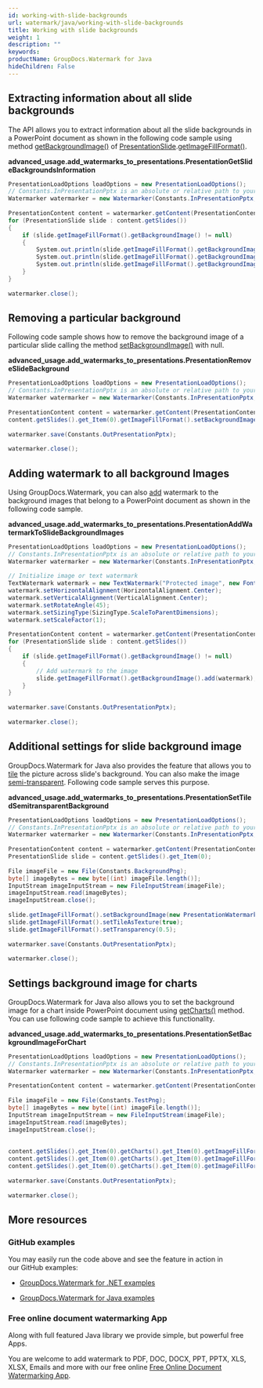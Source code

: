 ```yaml
---
id: working-with-slide-backgrounds
url: watermark/java/working-with-slide-backgrounds
title: Working with slide backgrounds
weight: 1
description: ""
keywords: 
productName: GroupDocs.Watermark for Java
hideChildren: False
---
```

## Extracting information about all slide backgrounds

The API allows you to extract information about all the slide backgrounds in a PowerPoint document as shown in the following code sample using method [getBackgroundImage()](https://apireference.groupdocs.com/watermark/java/com.groupdocs.watermark.contents/PresentationImageFillFormat#getBackgroundImage()) of [PresentationSlide](https://apireference.groupdocs.com/watermark/java/com.groupdocs.watermark.contents/PresentationSlide).[getImageFillFormat()](https://apireference.groupdocs.com/watermark/java/com.groupdocs.watermark.contents/PresentationBaseSlide#getImageFillFormat()).

**advanced\_usage.add\_watermarks\_to\_presentations.PresentationGetSlideBackgroundsInformation**

```csharp
PresentationLoadOptions loadOptions = new PresentationLoadOptions();                                               
// Constants.InPresentationPptx is an absolute or relative path to your document. Ex: "C:\\Docs\\presentation.pptx"
Watermarker watermarker = new Watermarker(Constants.InPresentationPptx, loadOptions);                              
                                                                                                                   
PresentationContent content = watermarker.getContent(PresentationContent.class);                                   
for (PresentationSlide slide : content.getSlides())                                                                
{                                                                                                                  
    if (slide.getImageFillFormat().getBackgroundImage() != null)                                                   
    {                                                                                                              
        System.out.println(slide.getImageFillFormat().getBackgroundImage().getWidth());                            
        System.out.println(slide.getImageFillFormat().getBackgroundImage().getHeight());                           
        System.out.println(slide.getImageFillFormat().getBackgroundImage().getBytes().length);                     
    }                                                                                                              
}                                                                                                                  
                                                                                                                   
watermarker.close();                                                                                               
```

## Removing a particular background

Following code sample shows how to remove the background image of a particular slide calling the method [setBackgroundImage()](https://apireference.groupdocs.com/watermark/java/com.groupdocs.watermark.contents/PresentationImageFillFormat#setBackgroundImage(com.groupdocs.watermark.contents.PresentationWatermarkableImage)) with null.

**advanced\_usage.add\_watermarks\_to\_presentations.PresentationRemoveSlideBackground**

```csharp
PresentationLoadOptions loadOptions = new PresentationLoadOptions();                                               
// Constants.InPresentationPptx is an absolute or relative path to your document. Ex: "C:\\Docs\\presentation.pptx"
Watermarker watermarker = new Watermarker(Constants.InPresentationPptx, loadOptions);                              
                                                                                                                   
PresentationContent content = watermarker.getContent(PresentationContent.class);                                   
content.getSlides().get_Item(0).getImageFillFormat().setBackgroundImage(null);                                     
                                                                                                                   
watermarker.save(Constants.OutPresentationPptx);                                                                   
                                                                                                                   
watermarker.close();                                                                                               
```

## Adding watermark to all background Images

Using GroupDocs.Watermark, you can also [add](https://apireference.groupdocs.com/watermark/java/com.groupdocs.watermark.contents/WatermarkableImage#add(com.groupdocs.watermark.Watermark)) watermark to the background images that belong to a PowerPoint document as shown in the following code sample.

**advanced\_usage.add\_watermarks\_to\_presentations.PresentationAddWatermarkToSlideBackgroundImages**

```csharp
PresentationLoadOptions loadOptions = new PresentationLoadOptions();                                               
// Constants.InPresentationPptx is an absolute or relative path to your document. Ex: "C:\\Docs\\presentation.pptx"
Watermarker watermarker = new Watermarker(Constants.InPresentationPptx, loadOptions);                              
                                                                                                                   
// Initialize image or text watermark                                                                              
TextWatermark watermark = new TextWatermark("Protected image", new Font("Arial", 8));                              
watermark.setHorizontalAlignment(HorizontalAlignment.Center);                                                      
watermark.setVerticalAlignment(VerticalAlignment.Center);                                                          
watermark.setRotateAngle(45);                                                                                      
watermark.setSizingType(SizingType.ScaleToParentDimensions);                                                       
watermark.setScaleFactor(1);                                                                                       
                                                                                                                   
PresentationContent content = watermarker.getContent(PresentationContent.class);                                   
for (PresentationSlide slide : content.getSlides())                                                                
{                                                                                                                  
    if (slide.getImageFillFormat().getBackgroundImage() != null)                                                   
    {                                                                                                              
        // Add watermark to the image                                                                              
        slide.getImageFillFormat().getBackgroundImage().add(watermark);                                            
    }                                                                                                              
}                                                                                                                  
                                                                                                                   
watermarker.save(Constants.OutPresentationPptx);                                                                   
                                                                                                                   
watermarker.close();                                                                                               
```

## Additional settings for slide background image

GroupDocs.Watermark for Java also provides the feature that allows you to [tile](https://apireference.groupdocs.com/watermark/java/com.groupdocs.watermark.contents/PresentationImageFillFormat#setTileAsTexture(boolean)) the picture across slide's background. You can also make the image [semi-transparent](https://apireference.groupdocs.com/watermark/java/com.groupdocs.watermark.contents/PresentationImageFillFormat#setTransparency(double)). Following code sample serves this purpose.

**advanced\_usage.add\_watermarks\_to\_presentations.PresentationSetTiledSemitransparentBackground**

```csharp
PresentationLoadOptions loadOptions = new PresentationLoadOptions();                                               
// Constants.InPresentationPptx is an absolute or relative path to your document. Ex: "C:\\Docs\\presentation.pptx"
Watermarker watermarker = new Watermarker(Constants.InPresentationPptx, loadOptions);                              
                                                                                                                   
PresentationContent content = watermarker.getContent(PresentationContent.class);                                   
PresentationSlide slide = content.getSlides().get_Item(0);                                                         
                                                                                                                   
File imageFile = new File(Constants.BackgroundPng);                                                                
byte[] imageBytes = new byte[(int) imageFile.length()];                                                            
InputStream imageInputStream = new FileInputStream(imageFile);                                                     
imageInputStream.read(imageBytes);                                                                                 
imageInputStream.close();                                                                                           
                                                                                                                   
slide.getImageFillFormat().setBackgroundImage(new PresentationWatermarkableImage(imageBytes));                     
slide.getImageFillFormat().setTileAsTexture(true);                                                                 
slide.getImageFillFormat().setTransparency(0.5);                                                                   
                                                                                                                   
watermarker.save(Constants.OutPresentationPptx);                                                                   
                                                                                                                   
watermarker.close();                                                                                               
```

## Settings background image for charts

GroupDocs.Watermark for Java also allows you to set the background image for a chart inside PowerPoint document using [getCharts()](https://apireference.groupdocs.com/watermark/java/com.groupdocs.watermark.contents/PresentationBaseSlide#getCharts()) method. You can use following code sample to achieve this functionality.

**advanced\_usage.add\_watermarks\_to\_presentations.PresentationSetBackgroundImageForChart**

```csharp
PresentationLoadOptions loadOptions = new PresentationLoadOptions();                                                                             
// Constants.InPresentationPptx is an absolute or relative path to your document. Ex: "C:\\Docs\\presentation.pptx"                              
Watermarker watermarker = new Watermarker(Constants.InPresentationPptx, loadOptions);                                                            
                                                                                                                                                 
PresentationContent content = watermarker.getContent(PresentationContent.class);                                                                 
                                                                                                                                                 
File imageFile = new File(Constants.TestPng);                                                                                                    
byte[] imageBytes = new byte[(int) imageFile.length()];                                                                                          
InputStream imageInputStream = new FileInputStream(imageFile);                                                                                   
imageInputStream.read(imageBytes);                                                                                                               
imageInputStream.close();                                                                                                                         
                                                                                                                                                 
                                                                                                                                                 
content.getSlides().get_Item(0).getCharts().get_Item(0).getImageFillFormat().setBackgroundImage(new PresentationWatermarkableImage(imageBytes)); 
content.getSlides().get_Item(0).getCharts().get_Item(0).getImageFillFormat().setTransparency(0.5);                                               
content.getSlides().get_Item(0).getCharts().get_Item(0).getImageFillFormat().setTileAsTexture(true);                                             
                                                                                                                                                 
watermarker.save(Constants.OutPresentationPptx);                                                                                                 
                                                                                                                                                 
watermarker.close();                                                                                                                             
```

## More resources

### GitHub examples

You may easily run the code above and see the feature in action in our GitHub examples:

*   [GroupDocs.Watermark for .NET examples](https://github.com/groupdocs-watermark/GroupDocs.Watermark-for-.NET)
    
*   [GroupDocs.Watermark for Java examples](https://github.com/groupdocs-watermark/GroupDocs.Watermark-for-Java)
    

### Free online document watermarking App

Along with full featured Java library we provide simple, but powerful free Apps.

You are welcome to add watermark to PDF, DOC, DOCX, PPT, PPTX, XLS, XLSX, Emails and more with our free online [Free Online Document Watermarking App](https://products.groupdocs.app/watermark).
